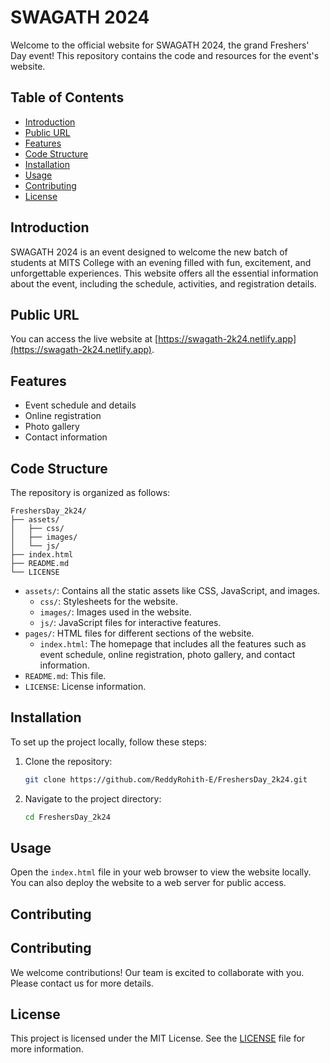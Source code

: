 # SWAGATH 2024

Welcome to the official website for SWAGATH 2024, the grand Freshers' Day event! This repository contains the code and resources for the event's website.

## Table of Contents

- [Introduction](#introduction)
- [Public URL](#public-url)
- [Features](#features)
- [Code Structure](#code-structure)
- [Installation](#installation)
- [Usage](#usage)
- [Contributing](#contributing)
- [License](#license)

## Introduction

SWAGATH 2024 is an event designed to welcome the new batch of students at MITS College with an evening filled with fun, excitement, and unforgettable experiences. This website offers all the essential information about the event, including the schedule, activities, and registration details.

## Public URL

You can access the live website at [https://swagath-2k24.netlify.app](https://swagath-2k24.netlify.app).

## Features

- Event schedule and details
- Online registration
- Photo gallery
- Contact information

## Code Structure

The repository is organized as follows:

```
FreshersDay_2k24/
├── assets/
│   ├── css/
│   ├── images/
│   └── js/
├── index.html
├── README.md
└── LICENSE
```

- `assets/`: Contains all the static assets like CSS, JavaScript, and images.
    - `css/`: Stylesheets for the website.
    - `images/`: Images used in the website.
    - `js/`: JavaScript files for interactive features.
- `pages/`: HTML files for different sections of the website.
    - `index.html`: The homepage that includes all the features such as event schedule, online registration, photo gallery, and contact information.
- `README.md`: This file.
- `LICENSE`: License information.

## Installation

To set up the project locally, follow these steps:

1. Clone the repository:
     ```sh
     git clone https://github.com/ReddyRohith-E/FreshersDay_2k24.git
     ```
2. Navigate to the project directory:
     ```sh
     cd FreshersDay_2k24
     ```

## Usage

Open the `index.html` file in your web browser to view the website locally. You can also deploy the website to a web server for public access.

## Contributing

## Contributing

We welcome contributions! Our team is excited to collaborate with you. Please contact us for more details.

## License

This project is licensed under the MIT License. See the [LICENSE](LICENSE) file for more information.